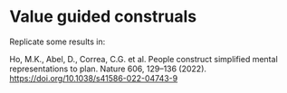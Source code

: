 # Value guided construals

Replicate some results in: 

Ho, M.K., Abel, D., Correa, C.G. et al. People construct simplified mental representations to plan. Nature 606, 129–136 (2022). https://doi.org/10.1038/s41586-022-04743-9
